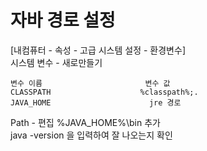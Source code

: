 <h1>자바 경로 설정</h1>

<p>[내컴퓨터 - 속성 - 고급 시스템 설정 - 환경변수]<br>
시스템 변수 - 새로만들기</p>

<pre><code>변수 이름                       변수 값
CLASSPATH                    %classpath%;.
JAVA_HOME                      jre 경로
</code></pre>

Path - 편집 %JAVA_HOME%\bin 추가<br>
java -version 을 입력하여 잘 나오는지 확인